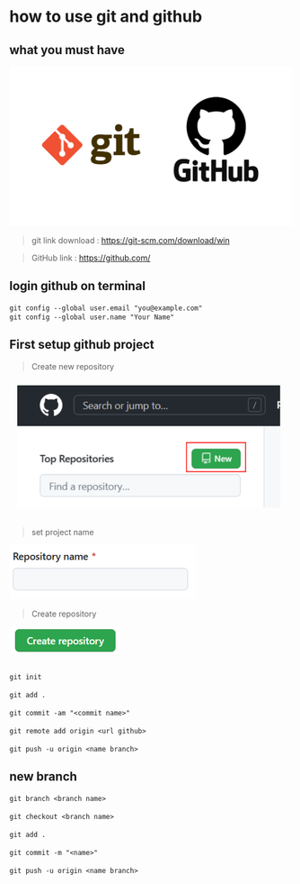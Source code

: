 # how to use git and github

## what you must have

![Alt text]( https://github.com/01134K/How-to-use-git-and-GitHub/blob/master/pic/git-github.png?raw=true )
> git link download : https://git-scm.com/download/win

> GitHub link : https://github.com/


## login github on terminal

```
git config --global user.email "you@example.com"
git config --global user.name "Your Name"
```

## First setup github project


> Create new repository

![Alt text]( https://github.com/01134K/How-to-use-git-and-GitHub/blob/master/pic/new2.png?raw=true )

> set project name

![Alt text]( https://github.com/01134K/How-to-use-git-and-GitHub/blob/master/pic/reponame.png?raw=true )

> Create repository

![Alt text](https://github.com/01134K/How-to-use-git-and-GitHub/blob/master/pic/crepo.png?raw=true)



```

git init

git add .

git commit -am "<commit name>"

git remote add origin <url github>

git push -u origin <name branch>

```
## new branch
```
git branch <branch name>

git checkout <branch name>

git add .

git commit -m "<name>"

git push -u origin <name branch>
```